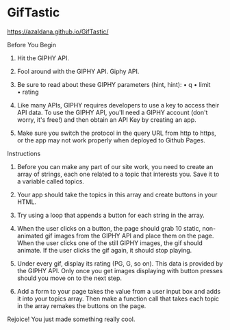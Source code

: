 # GifTastic

https://azaldana.github.io/GifTastic/

Before You Begin

1. Hit the GIPHY API.

2. Fool around with the GIPHY API. Giphy API.
3. Be sure to read about these GIPHY parameters (hint, hint):
• q
• limit
• rating

4. Like many APIs, GIPHY requires developers to use a key to access their API data. To use the GIPHY API, you'll need a GIPHY account (don't worry, it's free!) and then obtain an API Key by creating an app.
5. Make sure you switch the protocol in the query URL from http to https, or the app may not work properly when deployed to Github Pages.

Instructions

1. Before you can make any part of our site work, you need to create an array of strings, each one related to a topic that interests you. Save it to a variable called topics.

2. Your app should take the topics in this array and create buttons in your HTML.

3. Try using a loop that appends a button for each string in the array.

4. When the user clicks on a button, the page should grab 10 static, non-animated gif images from the GIPHY API and place them on the page. When the user clicks one of the still GIPHY images, the gif should animate. If the user clicks the gif again, it should stop playing.

5. Under every gif, display its rating (PG, G, so on). This data is provided by the GIPHY API.
Only once you get images displaying with button presses should you move on to the next step.

6. Add a form to your page takes the value from a user input box and adds it into your topics array. Then make a function call that takes each topic in the array remakes the buttons on the page.

Rejoice! You just made something really cool.
